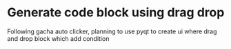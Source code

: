 # Generate code block using drag drop
Following gacha auto clicker, planning to use pyqt to create ui where drag and drop block which add condition